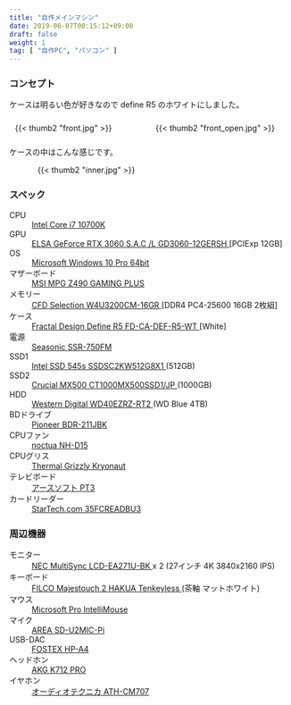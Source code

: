 ```yaml
---
title: "自作メインマシン"
date: 2019-06-07T00:15:12+09:00
draft: false 
weight: 1
tag: [ "自作PC", "パソコン" ]
---
```


### コンセプト
ケースは明るい色が好きなので define R5 のホワイトにしました。

<div style="display:flex">
    <div style="width: 50%; margin: 10px;">
    {{< thumb2 "front.jpg" >}}
    </div>
    <div style="width: 50%; margin: 10px;">
    {{< thumb2 "front_open.jpg" >}}
    </div>
</div>

ケースの中はこんな感じです。
<div style="width: 80%; margin: auto;">
{{< thumb2 "inner.jpg" >}}
</div>

</p>

<div id="machine1">
<h3> スペック </h3>
<p>

<dt> CPU </dt>
<dd> <a href="https://kakaku.com/item/K0001259159/">
Intel Core i7 10700K </a> <dd>

<dt> GPU </dt>
<dd> <a href="https://kakaku.com/item/K0001368177/">
ELSA GeForce RTX 3060 S.A.C /L GD3060-12GERSH
 </a> [PCIExp 12GB]</dd>

<dt> OS </dt>
<dd> <a href="https://kakaku.com/item/K0000800907/">
Microsoft Windows 10 Pro 64bit </a> </dd>

<dt> マザーボード </dt>
<dd> <a href="https://kakaku.com/item/K0001254957/">
MSI MPG Z490 GAMING PLUS
 </a> </dd>

<dt> メモリー </dt>
<dd> <a href="https://kakaku.com/item/K0001324094/">
CFD Selection W4U3200CM-16GR </a> [DDR4 PC4-25600 16GB 2枚組] </dd>

<dt> ケース </dt>
<dd> <a href="https://kakaku.com/item/K0000719060/">
Fractal Design Define R5 FD-CA-DEF-R5-WT
 </a> [White] </dd>

<dt> 電源 </dt>
<dd> <a href="https://kakaku.com/item/K0001042498/">
Seasonic SSR-750FM </a> </dd>

<dt> SSD1 </dt>
<dd> <a href="https://kakaku.com/item/K0000991499/">
Intel SSD 545s SSDSC2KW512G8X1
 </a> (512GB) </dd>

<dt> SSD2 </dt>
<dd> <a href="https://kakaku.com/item/K0001028335/">
Crucial MX500 CT1000MX500SSD1/JP </a> (1000GB) </dd>

<dt> HDD </dt>
<dd> <a href="https://kakaku.com/item/K0000927098/">
Western Digital WD40EZRZ-RT2 </a> (WD Blue 4TB) </dd>

<dt> BDドライブ </dt>
<dd> <a href="https://kakaku.com/item/K0000970025/">
Pioneer BDR-211JBK </a> </dd>

<dt> CPUファン </dt>
<dd> <a href="https://kakaku.com/item/K0001034299/">
noctua NH-D15 </a> </dd>

<dt> CPUグリス </dt>
<dd> <a href="https://www.shinwa-sangyo.co.jp/thermal-grizzly/tg-k-001-rs">
Thermal Grizzly Kryonaut </a> </dd>

<dt> テレビボード </dt>
<dd> <a href="https://earthsoft.jp/PT3/index.html">
アースソフト PT3 </a> </dd>

<dt> カードリーダー </dt>
<dd> <a href="https://kakaku.com/item/K0001263086/">
StarTech.com 35FCREADBU3 </a> </dd>


<h3> 周辺機器 </h3>

<dt> モニター </dt>
<dd> <a href="https://kakaku.com/item/K0001120217/">
NEC MultiSync LCD-EA271U-BK </a> x 2 (27インチ 4K 3840x2160 IPS) </dd>

<dt> キーボード </dt>
<dd> <a href="https://kakaku.com/item/K0000930416/">
FILCO Majestouch 2 HAKUA Tenkeyless </a> (茶軸 マットホワイト) </dd>

<dt> マウス </dt>
<dd> <a href="https://kakaku.com/item/J0000030770/">
Microsoft Pro IntelliMouse </a> </dd>

<dt> マイク </dt>
<dd> <a href="https://www.area-powers.jp/product/others/4580127699364/index.html">
AREA SD-U2MIC-Pi </a> </dd>

<dt> USB-DAC </dt>
<dd> <a href="https://kakaku.com/item/K0000588800/">
FOSTEX HP-A4 </a> </dd>

<dt> ヘッドホン </dt>
<dd> <a href="https://kakaku.com/item/K0000535340/">
AKG K712 PRO </a> </dd>

<dt> イヤホン </dt>
<dd> <a href="https://kakaku.com/item/K0000157591/">
オーディオテクニカ ATH-CM707 </a> </dd>

</div>
